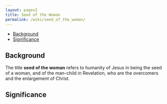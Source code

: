 ```yaml
---
layout: pagev2
title: Seed of the Woman
permalink: /wiki/seed_of_the_woman/
---
```

- [Background](#background)
- [Significance](#significance)

## Background

The title **seed of the woman** refers to humanity of Jesus in being the seed of a woman, and of the man-child in Revelation, who are the overcomers and the enlargement of Christ.

## Significance
